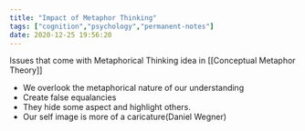 ```yaml
---
title: "Impact of Metaphor Thinking"
tags: ["cognition","psychology","permanent-notes"]
date: 2020-12-25 19:56:20
---
```


Issues that come with Metaphorical Thinking idea in [[Conceptual Metaphor Theory]]
- We overlook the metaphorical nature of our understanding
- Create false equalancies
- They hide some aspect and highlight others.
- Our self image is more of a caricature(Daniel Wegner)
